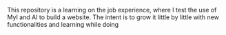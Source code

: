 This repository is a learning on the job experience, where I test the use of MyI and AI to build a website. The intent is to grow it little by little with new functionalities and learning while doing
